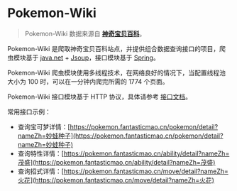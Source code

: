 # Pokemon-Wiki

> Pokemon-Wiki 数据来源自 **[神奇宝贝百科](https://wiki.52poke.com/wiki/主页)**。

Pokemon-Wiki 是爬取神奇宝贝百科站点，并提供组合数据查询接口的项目，爬虫模块基于 [java.net](https://docs.oracle.com/javase/10/docs/api/java/net/package-summary.html) + [Jsoup](https://github.com/jhy/jsoup)，接口模块基于 [Spring](https://spring.io/)。

Pokemon-Wiki 爬虫模块使用多线程技术，在网络良好的情况下，当配置线程池大小为 100 时，可以在一分钟内爬完所需的 1774 个页面。

Pokemon-Wiki 接口模块基于 HTTP 协议，具体请参考 [接口文档](https://github.com/FantasticMao/pokemon-wiki/tree/master/apiDoc)。

常用接口示例：

- 查询宝可梦详情：[https://pokemon.fantasticmao.cn/pokemon/detail?nameZh=妙蛙种子](https://pokemon.fantasticmao.cn/pokemon/detail?nameZh=妙蛙种子)
- 查询特性详情：[https://pokemon.fantasticmao.cn/ability/detail?nameZh=茂盛](https://pokemon.fantasticmao.cn/ability/detail?nameZh=茂盛)
- 查询招式详情：[https://pokemon.fantasticmao.cn/move/detail?nameZh=火花](https://pokemon.fantasticmao.cn/move/detail?nameZh=火花)